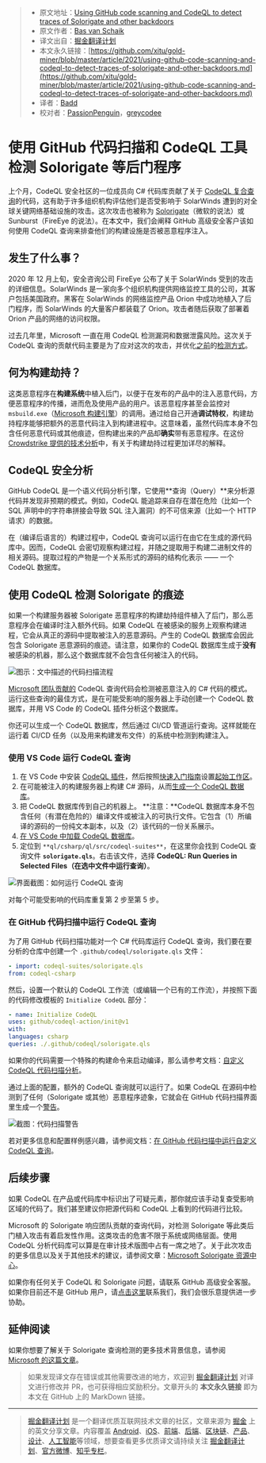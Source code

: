 > * 原文地址：[Using GitHub code scanning and CodeQL to detect traces of Solorigate and other backdoors](https://github.blog/2021-03-16-using-github-code-scanning-and-codeql-to-detect-traces-of-solorigate-and-other-backdoors/)
> * 原文作者：[Bas van Schaik](https://github.blog/author/sjgithub/)
> * 译文出自：[掘金翻译计划](https://github.com/xitu/gold-miner)
> * 本文永久链接：[https://github.com/xitu/gold-miner/blob/master/article/2021/using-github-code-scanning-and-codeql-to-detect-traces-of-solorigate-and-other-backdoors.md](https://github.com/xitu/gold-miner/blob/master/article/2021/using-github-code-scanning-and-codeql-to-detect-traces-of-solorigate-and-other-backdoors.md)
> * 译者：[Badd](https://juejin.cn/user/1134351730353207)
> * 校对者：[PassionPenguin](https://github.com/PassionPenguin)，[greycodee](https://github.com/greycodee)

# 使用 GitHub 代码扫描和 CodeQL 工具检测 Solorigate 等后门程序

上个月，CodeQL 安全社区的一位成员向 C# 代码库贡献了关于 [CodeQL 复合查询](https://github.com/github/codeql/pull/5083)的代码，这有助于许多组织机构评估他们是否受影响于 SolarWinds 遭到的对全球关键网络基础设施的攻击。这次攻击也被称为 [Solorigate](http://aka.ms/solorigate)（微软的说法）或 Sunburst（FireEye 的说法）。在本文中，我们会阐释 GitHub 高级安全客户该如何使用 CodeQL 查询来排查他们的构建设施是否被恶意程序注入。

## 发生了什么事？

2020 年 12 月上旬，安全咨询公司 FireEye 公布了关于 SolarWinds 受到的攻击的详细信息。SolarWinds 是一家向多个组织机构提供网络监控工具的公司，其客户包括美国政府。黑客在 SolarWinds 的网络监控产品 Orion 中成功地植入了后门程序，而 SolarWinds 的大量客户都装载了 Orion。攻击者随后获取了部署着 Orion 产品的网络的访问权限。

过去几年里，Microsoft 一直在用 CodeQL 检测漏洞和数据泄露风险。这次关于 CodeQL 查询的贡献代码主要是为了应对这次的攻击，并优化[之前](https://msrc-blog.microsoft.com/2018/08/16/vulnerability-hunting-with-semmle-ql-part-1/)的[检测方式](https://msrc-blog.microsoft.com/2019/03/19/vulnerability-hunting-with-semmle-ql-part-2/)。

## 何为构建劫持？

这类恶意程序在**构建系统**中植入后门，以便于在发布的产品中的注入恶意代码，方便恶意程序的传播，进而危及使用产品的用户。该恶意程序甚至会监控对 `msbuild.exe`（[Microsoft 构建引擎](https://docs.microsoft.com/en-us/visualstudio/msbuild/msbuild)）的调用。通过给自己开通**调试特权**，构建劫持程序能够把额外的恶意代码注入到构建进程中。这意味着，虽然代码库本身不包含任何恶意代码或其他痕迹，但构建出来的产品却**确实**带有恶意程序。在这份 [Crowdstrike 提供的技术分析](https://www.crowdstrike.com/blog/sunspot-malware-technical-analysis/)中，有关于构建劫持过程更加详尽的解释。

## CodeQL 安全分析

GitHub CodeQL 是一个语义代码分析引擎，它使用**查询（Query）**来分析源代码并发现非预期的模式。例如，CodeQL 能追踪来自存在潜在危险（比如一个 SQL 声明中的字符串拼接会导致 SQL 注入漏洞）的不可信来源（比如一个 HTTP 请求）的数据。

在（编译后语言的）构建过程中，CodeQL 查询可以运行在由它在生成的源代码库中。因而，CodeQL 会密切观察构建过程，并随之提取用于构建二进制文件的相关源码。提取过程的产物是一个关系形式的源码的结构化表示 —— 一个 CodeQL 数据库。

## 使用 CodeQL 检测 Solorigate 的痕迹

如果一个构建服务器被 Solorigate 恶意程序的构建劫持组件植入了后门，那么恶意程序会在编译时注入额外代码。如果 CodeQL 在被感染的服务上观察构建进程，它会从真正的源码中提取被注入的恶意源码。产生的 CodeQL 数据库会因此包含 Solorigate 恶意源码的痕迹。请注意，如果你的 CodeQL 数据库生成于**没有**被感染的机器，那么这个数据库就不会包含任何被注入的代码。

![图示：文中描述的代码扫描流程](https://github.blog/wp-content/uploads/2021/03/Screen-Shot-2021-03-10-at-4.41.07-PM.png?w=1024&resize=1024%2C589)

[Microsoft 团队贡献的](https://github.com/github/codeql/pull/5083) CodeQL 查询代码会检测被恶意注入的 C# 代码的模式。运行这些查询的最佳方式，是在可能受影响的服务器上手动创建一个 CodeQL 数据库，并用 VS Code 的 CodeQL 插件分析这个数据库。

你还可以生成一个 CodeQL 数据库，然后通过 CI/CD 管道运行查询。这样就能在运行着 CI/CD 任务（以及用来构建发布文件）的系统中检测到构建注入。

### 使用 VS Code 运行 CodeQL 查询

1. 在 VS Code 中安装 [CodeQL 插件](https://codeql.github.com/docs/codeql-for-visual-studio-code/setting-up-codeql-in-visual-studio-code/)，然后按照[快速入门指南](https://marketplace.visualstudio.com/items?itemName=GitHub.vscode-codeql#quick-start-installing-and-configuring-the-extension-1)设置[起始工作区](https://marketplace.visualstudio.com/items?itemName=GitHub.vscode-codeql#cloning-the-codeql-starter-workspace)。
2. 在可能被注入的构建服务器上构建 C# 源码，从而[生成一个 CodeQL 数据库](https://codeql.github.com/docs/codeql-cli/creating-codeql-databases/)。
3. 把 CodeQL 数据库传到自己的机器上。
   **注意：**CodeQL 数据库本身不包含任何（有潜在危险的）编译文件或被注入的可执行文件。它包含（1）所编译的源码的一份纯文本副本，以及（2）该代码的一份关系展示。
4. [在 VS Code 中加载 CodeQL 数据库](https://codeql.github.com/docs/codeql-for-visual-studio-code/analyzing-your-projects/)。
5. 定位到 `**ql/csharp/ql/src/codeql-suites**`，在这里你会找到 CodeQL 查询文件 **`solorigate.qls`**。右击该文件，选择 **CodeQL: Run Queries in Selected Files（在选中文件中运行查询）**。

![界面截图：如何运行 CodeQL 查询](https://github.blog/wp-content/uploads/2021/03/code-scanning-and-codeql-detect-solorigate-fig-2.png?w=512&resize=512%2C72)

对每个可能受影响的代码库重复第 2 步至第 5 步。

### 在 GitHub 代码扫描中运行 CodeQL 查询

为了用 GitHub 代码扫描功能对一个 C# 代码库运行 CodeQL 查询，我们要在要分析的仓库中创建一个 `.github/codeql/solorigate.qls` 文件：

```yaml
- import: codeql-suites/solorigate.qls
from: codeql-csharp
```

然后，设置一个默认的 CodeQL 工作流（或编辑一个已有的工作流），并按照下面的代码修改模板的 `Initialize CodeQL` 部分：

```yaml
- name: Initialize CodeQL
uses: github/codeql-action/init@v1
with:
languages: csharp
queries: ./.github/codeql/solorigate.qls
```

如果你的代码需要一个特殊的构建命令来启动编译，那么请参考文档：[自定义 CodeQL 代码扫描分析](https://docs.github.com/en/github/finding-security-vulnerabilities-and-errors-in-your-code/configuring-the-codeql-workflow-for-compiled-languages)。

通过上面的配置，额外的 CodeQL 查询就可以运行了。如果 CodeQL 在源码中检测到了任何（Solorigate 或其他）恶意程序迹象，它就会在 GitHub 代码扫描界面里生成一个[警告](https://docs.github.com/en/github/finding-security-vulnerabilities-and-errors-in-your-code/managing-code-scanning-alerts-for-your-repository)。

![截图：代码扫描警告](https://github.blog/wp-content/uploads/2021/03/code-scanning-and-codeql-detect-solorigate-fig-3.png?w=512&resize=512%2C140)

若对更多信息和配置样例感兴趣，请参阅文档：[在 GitHub 代码扫描中运行自定义 CodeQL 查询](https://docs.github.com/en/github/finding-security-vulnerabilities-and-errors-in-your-code/configuring-codeql-code-scanning-in-your-ci-system#running-additional-queries)。

## 后续步骤

如果 CodeQL 在产品或代码库中标识出了可疑元素，那你就应该手动复查受影响区域的代码了。我们甚至建议你把源代码和 CodeQL 上看到的代码进行比较。

Microsoft 的 Solorigate 响应团队贡献的查询代码，对检测 Solorigate 等此类后门植入攻击有着启发性作用。这类攻击的危害不限于系统或网络层面。使用 CodeQL 分析代码库可以算是在审计技术版图中占有一席之地了。关于此次攻击的更多信息以及关于其他技术的建议，请参阅文章：[Microsoft Solorigate 资源中心](https://aka.ms/solorigate)。

如果你有任何关于 CodeQL 和 Solorigate 问题，请联系 GitHub 高级安全客服。如果你目前还不是 GitHub 用户，请[点击这里](https://enterprise.github.com/contact?utm_source=github&utm_medium=site&utm_campaign=adv-security&ref_page=/features/security&ref_cta=Contact%20Sales&ref_loc=hero)联系我们，我们会很乐意提供进一步协助。

## 延伸阅读

如果你想要了解关于 Solorigate 查询检测的更多技术背景信息，请参阅 [Microsoft 的这篇文章](https://www.microsoft.com/security/blog/2021/02/25/microsoft-open-sources-codeql-queries-used-to-hunt-for-solorigate-activity/)。

> 如果发现译文存在错误或其他需要改进的地方，欢迎到 [掘金翻译计划](https://github.com/xitu/gold-miner) 对译文进行修改并 PR，也可获得相应奖励积分。文章开头的 **本文永久链接** 即为本文在 GitHub 上的 MarkDown 链接。

---

> [掘金翻译计划](https://github.com/xitu/gold-miner) 是一个翻译优质互联网技术文章的社区，文章来源为 [掘金](https://juejin.im) 上的英文分享文章。内容覆盖 [Android](https://github.com/xitu/gold-miner#android)、[iOS](https://github.com/xitu/gold-miner#ios)、[前端](https://github.com/xitu/gold-miner#前端)、[后端](https://github.com/xitu/gold-miner#后端)、[区块链](https://github.com/xitu/gold-miner#区块链)、[产品](https://github.com/xitu/gold-miner#产品)、[设计](https://github.com/xitu/gold-miner#设计)、[人工智能](https://github.com/xitu/gold-miner#人工智能)等领域，想要查看更多优质译文请持续关注 [掘金翻译计划](https://github.com/xitu/gold-miner)、[官方微博](http://weibo.com/juejinfanyi)、[知乎专栏](https://zhuanlan.zhihu.com/juejinfanyi)。
